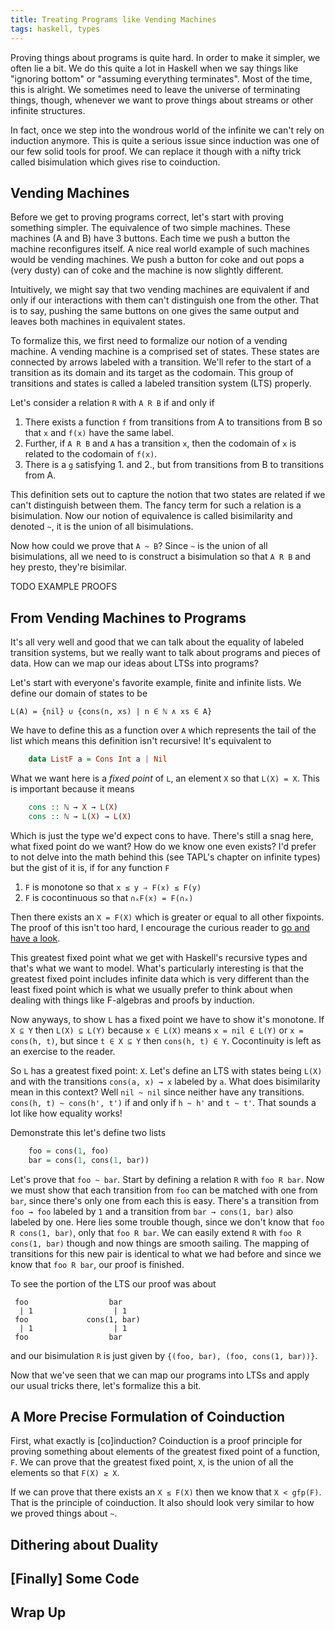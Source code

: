 ```yaml
---
title: Treating Programs like Vending Machines
tags: haskell, types
---
```


Proving things about programs is quite hard. In order to make it
simpler, we often lie a bit. We do this quite a lot in Haskell when we
say things like "ignoring bottom" or "assuming everything
terminates". Most of the time, this is alright. We sometimes need to
leave the universe of terminating things, though, whenever we want to
prove things about streams or other infinite structures.

In fact, once we step into the wondrous world of the infinite we can't
rely on induction anymore. This is quite a serious issue since
induction was one of our few solid tools for proof. We can replace it
though with a nifty trick called bisimulation which gives rise to
coinduction.

## Vending Machines

Before we get to proving programs correct, let's start with proving
something simpler. The equivalence of two simple machines. These
machines (A and B) have 3 buttons. Each time we push a button the
machine reconfigures itself. A nice real world example of such
machines would be vending machines. We push a button for coke and out
pops a (very dusty) can of coke and the machine is now slightly
different.

Intuitively, we might say that two vending machines are equivalent if
and only if our interactions with them can't distinguish one from the
other. That is to say, pushing the same buttons on one gives the same
output and leaves both machines in equivalent states.

To formalize this, we first need to formalize our notion of a vending
machine. A vending machine is a comprised set of states. These states
are connected by arrows labeled with a transition. We'll refer to the
start of a transition as its domain and its target as the
codomain. This group of transitions and states is called a labeled
transition system (LTS) properly.

Let's consider a relation `R` with `A R B` if and only if

 1. There exists a function `f` from transitions from A to transitions
    from B so that `x` and `f(x)` have the same label.
 2. Further, if `A R B` and `A` has a transition `x`, then the
    codomain of `x` is related to the codomain of `f(x)`.
 3. There is a `g` satisfying 1. and 2., but from transitions from B
    to transitions from A.

This definition sets out to capture the notion that two states are
related if we can't distinguish between them. The fancy term for such
a relation is a bisimulation. Now our notion of equivalence is called
bisimilarity and denoted `~`, it is the union of all bisimulations.

Now how could we prove that `A ~ B`? Since `~` is the union of all
bisimulations, all we need to is construct a bisimulation so that
`A R B` and hey presto, they're bisimilar.

TODO EXAMPLE PROOFS

## From Vending Machines to Programs

It's all very well and good that we can talk about the equality of
labeled transition systems, but we really want to talk about programs
and pieces of data. How can we map our ideas about LTSs into programs?

Let's start with everyone's favorite example, finite and infinite
lists. We define our domain of states to be

    L(A) = {nil} ∪ {cons(n, xs) | n ∈ ℕ ∧ xs ∈ A}

We have to define this as a function over `A` which represents the
tail of the list which means this definition isn't recursive! It's
equivalent to

``` haskell
    data ListF a = Cons Int a | Nil
```

What we want here is a *fixed point* of `L`, an element `X` so that
`L(X) = X`. This is important because it means

``` haskell
    cons :: ℕ → X → L(X)
    cons :: ℕ → L(X) → L(X)
```

Which is just the type we'd expect cons to have. There's still a snag
here, what fixed point do we want? How do we know one even exists? I'd
prefer to not delve into the math behind this (see TAPL's chapter on
infinite types) but the gist of it is, if for any function `F`

 1. `F` is monotone so that `x ≤ y ⇒ F(x) ≤ F(y)`
 2. `F` is cocontinuous so that `∩ₓF(x) = F(∩ₓ)`

Then there exists an `X = F(X)` which is greater or equal to all other
fixpoints. The proof of this isn't too hard, I encourage the curious
reader to [go and have a look][knaster-tarksi].

This greatest fixed point what we get with Haskell's recursive types
and that's what we want to model. What's particularly interesting is
that the greatest fixed point includes infinite data which is very
different than the least fixed point which is what we usually prefer
to think about when dealing with things like F-algebras and proofs by
induction.

Now anyways, to show `L` has a fixed point we have to show it's
monotone. If `X ⊆ Y` then `L(X) ⊆ L(Y)` because `x ∈ L(X)` means
`x = nil ∈ L(Y)` or `x = cons(h, t)`, but since `t ∈ X ⊆ Y` then
`cons(h, t) ∈ Y`. Cocontinuity is left as an exercise to the reader.

So `L` has a greatest fixed point: `X`. Let's define an LTS with
states being `L(X)` and with the transitions `cons(a, x) → x` labeled
by `a`. What does bisimilarity mean in this context? Well `nil ~ nil`
since neither have any transitions. `cons(h, t) ~ cons(h', t')` if and
only if `h ~ h'` and `t ~ t'`. That sounds a lot like how equality
works!

Demonstrate this let's define two lists

``` haskell
    foo = cons(1, foo)
    bar = cons(1, cons(1, bar))
```

Let's prove that `foo ~ bar`. Start by defining a relation `R` with
`foo R bar`. Now we must show that each transition from `foo` can be
matched with one from `bar`, since there's only one from each this is
easy. There's a transition from `foo → foo` labeled by `1` and a
transition from `bar → cons(1, bar)` also labeled by one. Here lies
some trouble though, since we don't know that `foo R cons(1, bar)`,
only that `foo R bar`. We can easily extend `R` with
`foo R cons(1, bar)` though and now things are smooth sailing. The
mapping of transitions for this new pair is identical to what we had
before and since we know that `foo R bar`, our proof is finished.

To see the portion of the LTS our proof was about

     foo                  bar
      | 1                  | 1
     foo             cons(1, bar)
      | 1                  | 1
     foo                  bar

and our bisimulation `R` is just given by
`{(foo, bar), (foo, cons(1, bar))}`.

Now that we've seen that we can map our programs into LTSs and apply
our usual tricks there, let's formalize this a bit.

## A More Precise Formulation of Coinduction

First, what exactly is [co]induction? Coinduction is a proof principle
for proving something about elements of the greatest fixed point of a
function, `F`. We can prove that the greatest fixed point, `X`, is the
union of all the elements so that `F(X) ≥ X`.

If we can prove that there exists an `X ≤ F(X)` then we know that
`X < gfp(F)`. That is the principle of coinduction. It also should
look very similar to how we proved things about `~`.

## Dithering about Duality

## [Finally] Some Code

## Wrap Up

[knaster-tarksi]: https://en.wikipedia.org/wiki/Knaster%E2%80%93Tarski_theorem
